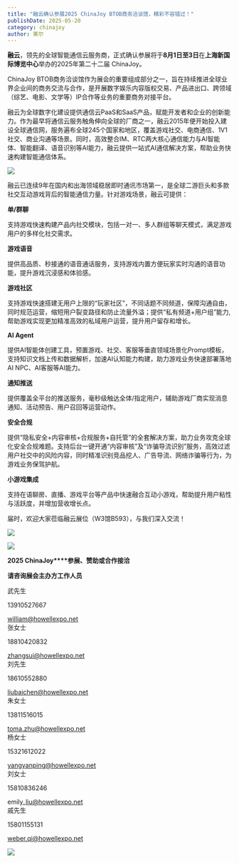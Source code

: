 ```yaml
---
title: "融云确认参展2025 ChinaJoy BTOB商务洽谈馆，精彩不容错过！"
publishDate: 2025-05-20
category: chinajoy
author: 莱尔
---
```


**融云**，领先的全球智能通信云服务商，正式确认参展将于**8月1日至3日**在**上海新国际博览中心**举办的2025年第二十二届 ChinaJoy。

ChinaJoy BTOB商务洽谈馆作为展会的重要组成部分之一，旨在持续推进全球业界企业间的商务交流与合作，是开展数字娱乐内容版权交易、产品进出口、跨领域（综艺、电影、文学等）IP合作等业务的重要商务对接平台。

融云为全球数字化建设提供通信云PaaS和SaaS产品，赋能开发者和企业的创新能力。作为最早将通信云服务触角伸向全球的厂商之一，融云2015年便开始投入建设全球通信网，服务遍布全球245个国家和地区，覆盖游戏社交、电商通信、1V1社交、商业沟通等场景。同时，高效整合IM、RTC两大核心通信能力与AI智能体、智能翻译、语音识别等AI能力，融云提供一站式AI通信解决方案，帮助业务快速构建智能通信体系。

![](https://ec-net-1251389766.cos.ap-shanghai.myqcloud.com/wp-content/uploads/2025/05/20250520202455736.png)

融云已连续9年在国内和出海领域稳居即时通讯市场第一，是全球二游巨头和多款社交互动游戏背后的智能通信力量。针对游戏场景，融云可提供：

**单/群聊**

支持游戏快速构建产品内社交模块，包括一对一、多人群组等聊天模式，满足游戏用户的多样化社交需求。

**游戏语音**

提供高品质、秒接通的语音通话服务，支持游戏内置方便玩家实时沟通的语音功能，提升游戏沉浸感和体验感。

**游戏社区**

支持游戏快速搭建无用户上限的“玩家社区”，不同话题不同频道，保障沟通自由，同时规范运营，缩短用户裂变路径和防止流量外溢；提供“私有频道+用户组”能力,帮助游戏实现更加精准高效的私域用户运营，提升用户留存和增长。

**AI Agent**

提供AI智能体创建工具，预置游戏、社交、客服等垂直领域场景化Prompt模板，支持知识文档上传和数据解析，加速AI认知能力构建，助力游戏业务快速部署落地AI NPC、AI客服等AI能力。

**通知推送**

提供覆盖全平台的推送服务，毫秒级触达全体/指定用户，辅助游戏厂商实现消息通知、活动预告、用户召回等运营动作。

**安全合规**

提供“隐私安全+内容审核+合规服务+自托管”的全套解决方案，助力业务攻克全球化安全合规难题。支持后台一键开通“内容审核”及“诈骗导流识别”服务，高效过滤用户社交中的风险内容，同时精准识别竞品挖人、广告导流、网络诈骗等行为，为游戏业务保驾护航。

**小游戏集成**

支持在语聊房、直播、游戏平台等产品中快速融合互动小游戏，帮助提升用户粘性与活跃度，并增加营收增长点。

届时，欢迎大家莅临融云展位（W3馆B593），与我们深入交流！

![](https://ec-net-1251389766.cos.ap-shanghai.myqcloud.com/wp-content/uploads/2025/05/20250520202452571.gif)

![](https://ec-net-1251389766.cos.ap-shanghai.myqcloud.com/wp-content/uploads/2025/05/20250520202502608.png)

**2025 ChinaJoy****参展、赞助或合作接洽**

**请咨询展会主办方工作人员**

武先生

13910527667

william@howellexpo.net  
张女士

18810420832

zhangsui@howellexpo.net  
刘先生

18610552880

liubaichen@howellexpo.net  
朱女士

13811516015

toma.zhu@howellexpo.net  
杨女士

15321612022

yangyanping@howellexpo.net  
刘女士

15810836246

emily\_liu@howellexpo.net  
戚先生

15801155131

weber.qi@howellexpo.net

![](https://ec-net-1251389766.cos.ap-shanghai.myqcloud.com/wp-content/uploads/2025/05/20250520202505657.png)

